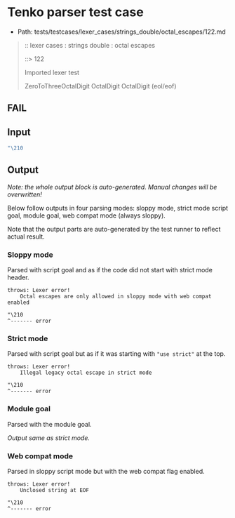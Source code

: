 # Tenko parser test case

- Path: tests/testcases/lexer_cases/strings_double/octal_escapes/122.md

> :: lexer cases : strings double : octal escapes
>
> ::> 122
>
> Imported lexer test
>
> ZeroToThreeOctalDigit OctalDigit OctalDigit (eol/eof)

## FAIL

## Input

`````js
"\210
`````

## Output

_Note: the whole output block is auto-generated. Manual changes will be overwritten!_

Below follow outputs in four parsing modes: sloppy mode, strict mode script goal, module goal, web compat mode (always sloppy).

Note that the output parts are auto-generated by the test runner to reflect actual result.

### Sloppy mode

Parsed with script goal and as if the code did not start with strict mode header.

`````
throws: Lexer error!
    Octal escapes are only allowed in sloppy mode with web compat enabled

"\210
^------- error
`````

### Strict mode

Parsed with script goal but as if it was starting with `"use strict"` at the top.

`````
throws: Lexer error!
    Illegal legacy octal escape in strict mode

"\210
^------- error
`````


### Module goal

Parsed with the module goal.

_Output same as strict mode._

### Web compat mode

Parsed in sloppy script mode but with the web compat flag enabled.

`````
throws: Lexer error!
    Unclosed string at EOF

"\210
^------- error
`````

